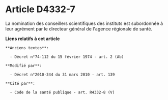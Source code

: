 # Article D4332-7

La nomination des conseillers scientifiques des instituts est subordonnée à leur agrément par le  directeur général de
l'agence régionale de santé.

**Liens relatifs à cet article**

	**Anciens textes**:

	  - Décret n°74-112 du 15 février 1974 - art. 2 (Ab)

	**Modifié par**:

	  - Décret n°2010-344 du 31 mars 2010 - art. 139

	**Cité par**:

	  - Code de la santé publique - art. R4332-8 (V)
